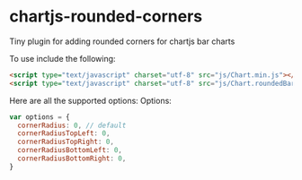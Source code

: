 # chartjs-rounded-corners
Tiny plugin for adding rounded corners for chartjs bar charts

To use include the following:
```html
<script type="text/javascript" charset="utf-8" src="js/Chart.min.js"></script>
<script type="text/javascript" charset="utf-8" src="js/Chart.roundedBarCharts.min.js"></script>
```

Here are all the supported options:
Options:
```javascript
var options = {
  cornerRadius: 0, // default
  cornerRadiusTopLeft: 0,
  cornerRadiusTopRight: 0,
  cornerRadiusBottomLeft: 0,
  cornerRadiusBottomRight: 0,
}
```
